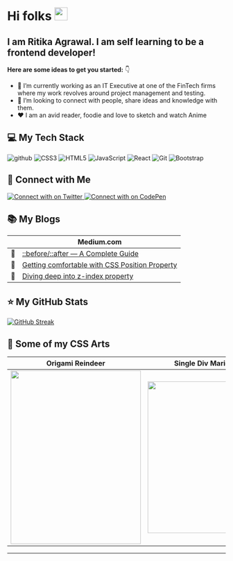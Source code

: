 # Hi folks <img src="https://raw.githubusercontent.com/MartinHeinz/MartinHeinz/master/wave.gif" width="30px">
## I am Ritika Agrawal. I am self learning to be a frontend developer!
 **Here are some ideas to get you started:** :point_down:

- 🔭 I’m currently working as an IT Executive at one of the FinTech firms where my work revolves around project management and testing.                           
- 👯 I’m looking to connect with people, share ideas and knowledge with them.
- :heart: I am an avid reader, foodie and love to sketch and watch Anime

 ## :computer: My Tech Stack
![github](https://img.shields.io/badge/GitHub-000000?style=for-the-badge&logo=GitHub&logoColor=white)
![CSS3](https://img.shields.io/badge/CSS3-1572B6?style=for-the-badge&logo=CSS3&logoColor=white)
![HTML5](https://img.shields.io/badge/HTML5-E34F26?style=for-the-badge&logo=HTML5&logoColor=white)
![JavaScript](https://img.shields.io/badge/JavaScript-F7DF1E?style=for-the-badge&logo=JavaScript&logoColor=white)
![React](https://img.shields.io/badge/React-61DAFB?style=for-the-badge&logo=React&logoColor=white)
![Git](https://img.shields.io/badge/Git-F05032?style=for-the-badge&logo=Git&logoColor=white)
![Bootstrap](https://img.shields.io/badge/Bootstrap-7952B3?style=for-the-badge&logo=Bootstrap&logoColor=white)

## :pushpin: Connect with Me
<a href="https://twitter.com/RitikaAgrawal08">
  <img src="https://img.shields.io/badge/Twitter-1DA1F2?style=for-the-badge&logo=Twitter&logoColor=white" alt="Connect with on Twitter"/>
</a>
<a href="https://codepen.io/RitikaAgrawal08">
  <img src="https://img.shields.io/badge/CodePen-000000?style=for-the-badge&logo=CodePen&logoColor=white" alt="Connect with on CodePen"/>
</a>

## :books: My Blogs
| | **Medium.com** |
| --- | ----- |
|:link: | [::before/::after — A Complete Guide](https://medium.com/@RitikaAgrawal08/before-after-a-complete-guide-5ae39240d520) |
|:link:| [Getting comfortable with CSS Position Property](https://medium.com/@RitikaAgrawal08/getting-comfortable-with-css-position-property-5ba7afe8299f) |
|:link:| [Diving deep into z-index property](https://medium.com/@RitikaAgrawal08/diving-deep-into-z-index-property-d60e3443f4ec) |


## :star: My GitHub Stats

[![GitHub Streak](https://streak-stats.demolab.com/?user=Ritika-Agrawal811)](https://git.io/streak-stats)

## :art: Some of my CSS Arts
| Origami Reindeer | Single Div Mario | Single Div Cake |
|:------------------: | :------------------: | :---------------: |
| <img src="https://res.cloudinary.com/djix6uusx/image/upload/v1605568639/reindeer_taffgx.png" width="300" height="400" align="center" /> | <img src="https://res.cloudinary.com/djix6uusx/image/upload/v1631041667/Mario_xn25sp.png" width="250" height="350" align="center" /> | <img src="https://res.cloudinary.com/djix6uusx/image/upload/v1631041668/Single_Div_cake_nxlmr2.png" width="300" height="400" align="center" /> |

<hr/>

